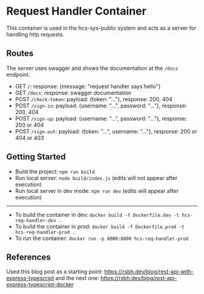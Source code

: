 # Request Handler Container

This container is used in the hcs-sys-public system and acts as a server for handling http requests.

## Routes

The server uses swagger and shows the documentation at the `/docs` endpoint.

- GET `/`: response: {message: "request handler says hello"}
- GET `/docs`: response: swagger documentation
- POST `/check-token`: payload: {token: "..."}, response: 200, 404
- POST `/sign-in`: payload: {username: "...", password: "..."}, response: 200, 404
- POST `/sign-up`: payload: {username: "...", password: "..."}, response: 200 or 404
- POST `/sign-out`: payload: {token: "...", username: "..."}, response: 200 or 404 or 403

## Getting Started

- Build the project: `npm run build`
- Run local server: `node build/index.js` (edits will not appear after execution)
- Run local server in dev mode: `npm run dev` (edits will appear after execution)

---

- To build the container in dev: `docker build -f Dockerfile.dev -t hcs-req-handler-dev .`
- To build the container in prod: `docker build -f Dockerfile.prod -t hcs-req-handler-prod .`
- To run the container: `docker run -p 8000:8000 hcs-req-handler-prod`

## References

Used this blog post as a starting point: https://rsbh.dev/blog/rest-api-with-express-typescript
and the next one: https://rsbh.dev/blog/rest-api-express-typescript-docker
